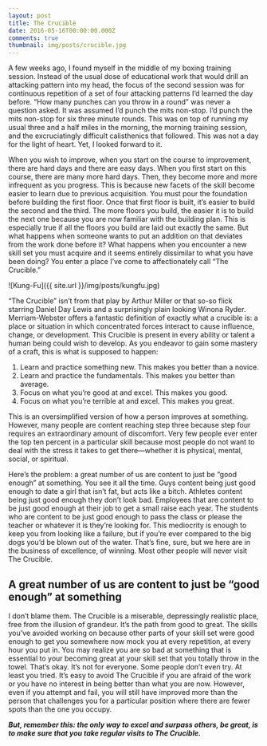```yaml
---
layout: post
title: The Crucible
date: 2016-05-16T00:00:00.000Z
comments: true
thumbnail: img/posts/crucible.jpg
---
```



A few weeks ago, I found myself in the middle of my boxing training session. Instead of the usual dose of educational work that would drill an attacking pattern into my head, the focus of the second session was for continuous repetition of a set of four attacking patterns I’d learned the day before. “How many punches can you throw in a round” was never a question asked. It was assumed I’d punch the mits non-stop. I’d punch the mits non-stop for six three minute rounds. This was on top of running my usual three and a half miles in the morning, the morning training session, and the excruciatingly difficult calisthenics that followed. This was not a day for the light of heart. Yet, I looked forward to it.<!--more-->

When you wish to improve, when you start on the course to improvement, there are hard days and there are easy days. When you first start on this course, there are many more hard days. Then, they become more and more infrequent as you progress. This is because new facets of the skill become easier to learn due to previous acquisition. You must pour the foundation before building the first floor. Once that first floor is built, it’s easier to build the second and the third. The more floors you build, the easier it is to build the next one because you are now familiar with the building plan. This is especially true if all the floors you build are laid out exactly the same. But what happens when someone wants to put an addition on that deviates from the work done before it? What happens when you encounter a new skill set you must acquire and it seems entirely dissimilar to what you have been doing? You enter a place I’ve come to affectionately call “The Crucible.”

![Kung-Fu]({{ site.url }}/img/posts/kungfu.jpg)

“The Crucible” isn’t from that play by Arthur Miller or that so-so flick starring Daniel Day Lewis and a surprisingly plain looking Winona Ryder. Merriam-Webster offers a fantastic definition of exactly what a crucible is: a place or situation in which concentrated forces interact to cause influence, change, or development. This Crucible is present in every ability or talent a human being could wish to develop. As you endeavor to gain some mastery of a craft, this is what is supposed to happen:

1. Learn and practice something new. This makes you better than a novice.
2. Learn and practice the fundamentals. This makes you better than average.
3. Focus on what you’re good at and excel. This makes you good.
4. Focus on what you’re terrible at and excel. This makes you great.


This is an oversimplified version of how a person improves at something. However, many people are content reaching step three because step four requires an extraordinary amount of discomfort. Very few people ever enter the top ten percent in a particular skill because most people do not want to deal with the stress it takes to get there—whether it is physical, mental, social, or spiritual.

Here’s the problem: a great number of us are content to just be “good enough” at something. You see it all the time. Guys content being just good enough to date a girl that isn’t fat, but acts like a bitch. Athletes content being just good enough they don’t look bad. Employees that are content to be just good enough at their job to get a small raise each year. The students who are content to be just good enough to pass the class or please the teacher or whatever it is they’re looking for. This mediocrity is enough to keep you from looking like a failure, but if you’re ever compared to the big dogs you’d be blown out of the water. That’s fine, sure, but we here are in the business of excellence, of winning. Most other people will never visit The Crucible.

## A great number of us are content to just be “good enough” at something

I don’t blame them. The Crucible is a miserable, depressingly realistic place, free from the illusion of grandeur. It’s the path from good to great. The skills you’ve avoided working on because other parts of your skill set were good enough to get you somewhere now mock you at every repetition, at every hour you put in. You may realize you are so bad at something that is essential to your becoming great at your skill set that you totally throw in the towel. That’s okay. It’s not for everyone. Some people don’t even try. At least you tried. It’s easy to avoid The Crucible if you are afraid of the work or you have no interest in being better than what you are now. However, even if you attempt and fail, you will still have improved more than the person that challenges you for a particular position where there are fewer spots than the one you occupy.

***But, remember this: the only way to excel and surpass others, be great, is to make sure that you take regular visits to The Crucible.***
